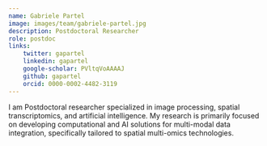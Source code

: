 ```yaml
---
name: Gabriele Partel
image: images/team/gabriele-partel.jpg
description: Postdoctoral Researcher
role: postdoc
links:
    twitter: gapartel
    linkedin: gapartel
    google-scholar: PVltqVoAAAAJ
    github: gapartel
    orcid: 0000-0002-4482-3119
---
```

I am Postdoctoral researcher specialized in image processing, spatial transcriptomics, and artificial intelligence. My research is primarily focused on developing computational and AI solutions for multi-modal data integration, specifically tailored to spatial multi-omics technologies.
